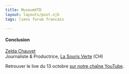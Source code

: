 ```yaml
---
title: MuseumXTD  
layout: layouts/post.njk
tags: liens forum francais

---
```

#### Conclusion

[Zelda Chauvet](https://www.linkedin.com/in/zelda-chauvet-6b392723/)  
Journaliste & Productrice, [La Souris Verte](https://lasourisverte.ch/) (CH)

  
Retrouver le live du 13 octobre [sur notre chaîne YouTube](https://www.youtube.com/channel/UCTZJM5WsXDkH8QgMdACUNyw).  